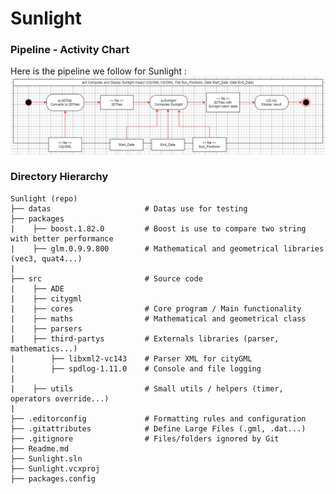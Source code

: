 # Sunlight

### Pipeline - Activity Chart
Here is the pipeline we follow for Sunlight :
![Pipeline Activity Chart](./docs/Pipeline_Activity_Chart.png)

### Directory Hierarchy

```
Sunlight (repo)
├── datas                     # Datas use for testing
├── packages
|    ├── boost.1.82.0         # Boost is use to compare two string with better performance
|    ├── glm.0.9.9.800        # Mathematical and geometrical libraries (vec3, quat4...)
|
├── src                       # Source code
|    ├── ADE
|    ├── citygml                
|    ├── cores                # Core program / Main functionality
|    ├── maths                # Mathematical and geometrical class
|    ├── parsers
|    ├── third-partys         # Externals libraries (parser, mathematics...)
|        ├── libxml2-vc143	  # Parser XML for cityGML
|        ├── spdlog-1.11.0	  # Console and file logging
|
|    ├── utils                # Small utils / helpers (timer, operators override...)
|
├── .editorconfig             # Formatting rules and configuration
├── .gitattributes            # Define Large Files (.gml, .dat...)
├── .gitignore                # Files/folders ignored by Git
├── Readme.md
├── Sunlight.sln
├── Sunlight.vcxproj 
├── packages.config
```
